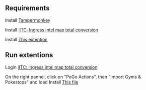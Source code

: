 ## Requirements

Install <a href="https://chrome.google.com/webstore/detail/tampermonkey/dhdgffkkebhmkfjojejmpbldmpobfkfo?hl=fr">Tampermonkey</a>


Install <a href="https://iitc.app/build/release/total-conversion-build.user.js">IITC: Ingress intel map total conversion</a>

Install <a href="https://github.com/ColBreakZ19/Map_pokestops/raw/main/Pannel%20de%20Controle%20Wayfarer%20(Commun).user.js">This extention</a>

## Run extentions

Login <a href="https://intel.ingress.com/intel">IITC: Ingress intel map total conversion</a>

On the right pannel, click on "PoGo Actions", then "Import Gyms & Pokestops" and load Install <a href="https://iitc.app/build/release/total-conversion-build.user.js">This file</a>
